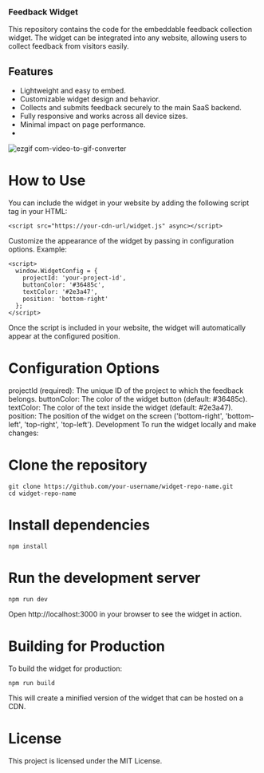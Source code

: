 ### Feedback Widget

This repository contains the code for the embeddable feedback collection widget. The widget can be integrated into any website, allowing users to collect feedback from visitors easily.

## Features

- Lightweight and easy to embed.
- Customizable widget design and behavior.
- Collects and submits feedback securely to the main SaaS backend.
- Fully responsive and works across all device sizes.
- Minimal impact on page performance.
- 
![ezgif com-video-to-gif-converter](https://github.com/user-attachments/assets/e7d6f3e5-2c7a-4e65-902c-8a07d246b3e2)
  
# How to Use

You can include the widget in your website by adding the following script tag in your HTML:
```
<script src="https://your-cdn-url/widget.js" async></script>
```
Customize the appearance of the widget by passing in configuration options. Example:
```
<script>
  window.WidgetConfig = {
    projectId: 'your-project-id',
    buttonColor: '#36485c',
    textColor: '#2e3a47',
    position: 'bottom-right'
  };
</script>
```
Once the script is included in your website, the widget will automatically appear at the configured position.

# Configuration Options

projectId (required): The unique ID of the project to which the feedback belongs.
buttonColor: The color of the widget button (default: #36485c).
textColor: The color of the text inside the widget (default: #2e3a47).
position: The position of the widget on the screen ('bottom-right', 'bottom-left', 'top-right', 'top-left').
Development
To run the widget locally and make changes:

# Clone the repository
```
git clone https://github.com/your-username/widget-repo-name.git
cd widget-repo-name
```
# Install dependencies
```
npm install
```
# Run the development server
```
npm run dev
```
Open http://localhost:3000 in your browser to see the widget in action.

# Building for Production
To build the widget for production:
```
npm run build
```
This will create a minified version of the widget that can be hosted on a CDN.

# License
This project is licensed under the MIT License.
